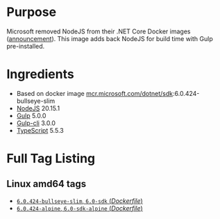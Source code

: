 # Purpose
Microsoft removed NodeJS from their .NET Core Docker images ([announcement](https://github.com/aspnet/Announcements/issues/298)). This image adds back NodeJS for build time with Gulp pre-installed.

# Ingredients
* Based on docker image [mcr.microsoft.com/dotnet/sdk](https://hub.docker.com/_/microsoft-dotnet-sdk/):6.0.424-bullseye-slim
* [NodeJS](https://nodejs.org/) 20.15.1
* [Gulp](https://www.npmjs.com/package/gulp) 5.0.0
* [Gulp-cli](https://www.npmjs.com/package/gulp-cli) 3.0.0
* [TypeScript](https://www.npmjs.com/package/typescript) 5.5.3

# Full Tag Listing
## Linux amd64 tags
- [`6.0.424-bullseye-slim`, `6.0-sdk` (*Dockerfile*)](https://github.com/Mathieu79FI/dotnet-docker/blob/master/6.0/sdk/bullseye-slim/gulp/Dockerfile)
- [`6.0.424-alpine`, `6.0-sdk-alpine` (*Dockerfile*)](https://github.com/Mathieu79FI/dotnet-docker/blob/master/6.0/sdk/alpine/gulp/Dockerfile)
